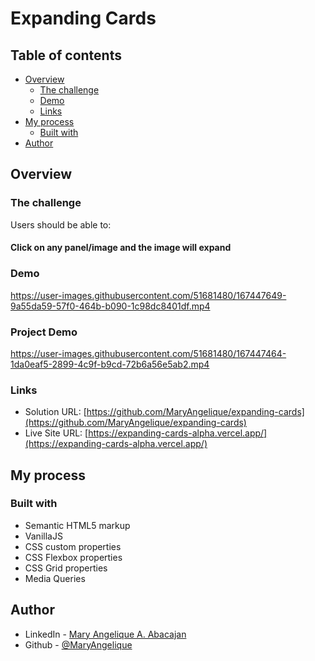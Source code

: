 # Expanding Cards

## Table of contents

- [Overview](#overview)
  - [The challenge](#the-challenge)
  - [Demo](#demo)
  - [Links](#links)
- [My process](#my-process)
  - [Built with](#built-with)
- [Author](#author)

## Overview

### The challenge

Users should be able to:

#### Click on any panel/image and the image will expand

### Demo

https://user-images.githubusercontent.com/51681480/167447649-9a55da59-57f0-464b-b090-1c98dc8401df.mp4

### Project Demo
https://user-images.githubusercontent.com/51681480/167447464-1da0eaf5-2899-4c9f-b9cd-72b6a56e5ab2.mp4

### Links

- Solution URL: [https://github.com/MaryAngelique/expanding-cards](https://github.com/MaryAngelique/expanding-cards)
- Live Site URL: [https://expanding-cards-alpha.vercel.app/](https://expanding-cards-alpha.vercel.app/)

## My process

### Built with

- Semantic HTML5 markup
- VanillaJS
- CSS custom properties
- CSS Flexbox properties
- CSS Grid properties
- Media Queries

## Author

- LinkedIn - [Mary Angelique A. Abacajan](https://github.com/MaryAngelique/)
- Github - [@MaryAngelique](https://www.github.com/mark-escosura)


